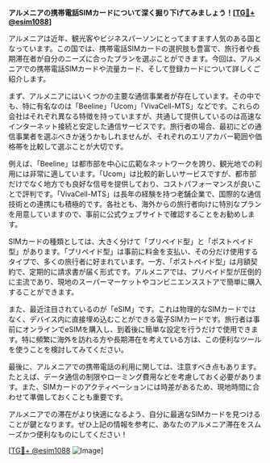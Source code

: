**アルメニアの携帯電話SIMカードについて深く掘り下げてみましょう！[[TG💪+ @esim1088](https://t.me/s/esim1088)]**

アルメニアは近年、観光客やビジネスパーソンにとってますます人気のある国となっています。この国では、携帯電話SIMカードの選択肢も豊富で、旅行者や長期滞在者が自分のニーズに合ったプランを選ぶことができます。今回は、アルメニアでの携帯電話SIMカードや流量カード、そして登録カードについて詳しくご紹介します。

まず、アルメニアにはいくつかの主要な通信事業者が存在しています。その中でも、特に有名なのは「Beeline」「Ucom」「VivaCell-MTS」などです。これらの会社はそれぞれ異なる特徴を持っていますが、共通して提供しているのは高速なインターネット接続と安定した通信サービスです。旅行者の場合、最初にどの通信事業者を選ぶべきか迷うかもしれませんが、それぞれのエリアカバー範囲や価格帯を比較して選ぶことが大切です。

例えば、「Beeline」は都市部を中心に広範なネットワークを誇り、観光地での利用には非常に適しています。「Ucom」は比較的新しいサービスですが、都市部だけでなく地方でも良好な信号を提供しており、コストパフォーマンスが良いことで評判です。「VivaCell-MTS」は長年の経験を持つ老舗企業で、国際的な通信技術との連携にも積極的です。各社とも、海外からの旅行者向けに特別なプランを用意していますので、事前に公式ウェブサイトで確認することをお勧めします。

SIMカードの種類としては、大きく分けて「プリペイド型」と「ポストペイド型」があります。「プリペイド型」は事前に料金を支払い、その分だけ使用するタイプで、多くの旅行者に好まれています。一方、「ポストペイド型」は月額契約で、定期的に請求書が届く形式です。アルメニアでは、プリペイド型が圧倒的に主流であり、現地のスーパーマーケットやコンビニエンスストアで簡単に購入することができます。

また、最近注目されているのが「eSIM」です。これは物理的なSIMカードではなく、デバイス内に直接埋め込むことができる電子SIMカードです。旅行者は事前にオンラインでeSIMを購入し、到着後に簡単な設定を行うだけで使用できます。特に頻繁に海外を訪れる方や長期滞在を考えている方は、この便利なツールを使うことを検討してみてください。

最後に、アルメニアでの携帯電話の利用に関しては、注意すべき点もあります。たとえば、データ通信の制限やローミング費用などを考慮しておく必要があります。また、SIMカードのアクティベーションには時差があるため、現地時間に合わせて準備しておくことも重要です。

アルメニアでの滞在がより快適になるよう、自分に最適なSIMカードを見つけることが鍵となります。ぜひ上記の情報を参考に、あなたのアルメニア滞在をスムーズかつ便利なものにしてください！

[[TG💪+ @esim1088](https://t.me/s/esim1088) ![Image](https://i.postimg.cc/Y0z9fWf4/image.png)]